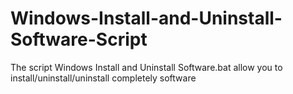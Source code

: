 # Windows-Install-and-Uninstall-Software-Script
The script Windows Install and Uninstall Software.bat allow you to install/uninstall/uninstall completely software

